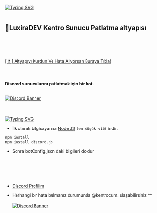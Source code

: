 [![Typing SVG](https://readme-typing-svg.herokuapp.com?font=Fira+Code&size=60&pause=1000&width=1865&height=90&lines=Luxira+Dev+Owner+Kentro)](https://git.io/typing-svg)
<br> </br>
<h2>🗽LuxiraDEV Kentro Sunucu Patlatma altyapısı</h2>
<br> </br>
<br> </br>
<a href="https://discord.gg/xGYfvwzYeA">[ ❓ ] Altyapıyı Kurdun Ve Hata Alıyorsan Buraya Tıkla!</a>
<br> </br>
<br> </br>
<strong>Discord sunucularını patlatmak için bir bot.</strong>
<br> </br>

[![Discord Banner](https://api.weblutions.com/discord/invite/xGYfvwzYeA/)](https://discord.gg/xGYfvwzYeA)
<br> </br>
<br> </br>
[![Typing SVG](https://readme-typing-svg.herokuapp.com?font=Delicious+Handrawn&size=30&pause=1000&color=F70909&repeat=false&width=435&lines=%E2%9D%93+Kurulum+)](https://git.io/typing-svg)

- İlk olarak bilgisayarına [Node JS](https://nodejs.org/en/) `(en düşük v16)` indir.

```diff
npm install
npm install discord.js
```

- Sonra botConfig.json daki bilgileri doldur

<br> </br>
<br> </br>


- [Discord Profilim](https://discord.com/users/692466311393181696)

- Herhangi bir hata bulmanız durumunda @kentrocum. ulaşabilirsiniz ^^
<br> </br>
[![Discord Banner](https://api.weblutions.com/discord/invite/xGYfvwzYeA/)](https://discord.gg/xGYfvwzYeA)
